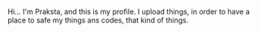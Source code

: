 Hi... I'm Praksta, and this is my profile.
I upload things, in order to have a place to safe my things ans codes, that kind of things.


<!---
Praskta/Praskta is a ✨ special ✨ repository because its `README.md` (this file) appears on your GitHub profile.
You can click the Preview link to take a look at your changes.
--->
